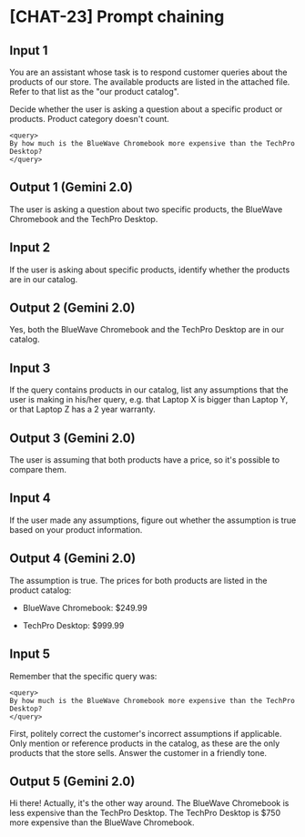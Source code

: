 # [CHAT-23] Prompt chaining

## Input 1

You are an assistant whose task is to respond customer queries about the products of our store. The available products are listed in the attached file. Refer to that list as the "our product catalog".

Decide whether the user is asking a question about a specific product or products. Product category doesn't count.

```
<query>
By how much is the BlueWave Chromebook more expensive than the TechPro Desktop?
</query>
```

## Output 1 (Gemini 2.0)

The user is asking a question about two specific products, the BlueWave Chromebook and the TechPro Desktop.

## Input 2

If the user is asking about specific products, identify whether the products are in our catalog.

## Output 2 (Gemini 2.0)

Yes, both the BlueWave Chromebook and the TechPro Desktop are in our catalog.

## Input 3

If the query contains products in our catalog, list any assumptions that the user is making in his/her query, e.g. that Laptop X is bigger than Laptop Y, or that Laptop Z has a 2 year warranty.

## Output 3 (Gemini 2.0)

The user is assuming that both products have a price, so it's possible to compare them.

## Input 4

If the user made any assumptions, figure out whether the assumption is true based on your product information.

## Output 4 (Gemini 2.0)


The assumption is true. The prices for both products are listed in the product catalog:

- BlueWave Chromebook: $249.99

- TechPro Desktop: $999.99

## Input 5

Remember that the specific query was:

```
<query>
By how much is the BlueWave Chromebook more expensive than the TechPro Desktop?
</query>
```

First, politely correct the customer's incorrect assumptions if applicable. Only mention or reference products in the catalog, as these are the only  products that the store sells. Answer the customer in a friendly tone.

## Output 5 (Gemini 2.0)

Hi there! Actually, it's the other way around. The BlueWave Chromebook is less expensive than the TechPro Desktop. The TechPro Desktop is $750 more expensive than the BlueWave Chromebook.